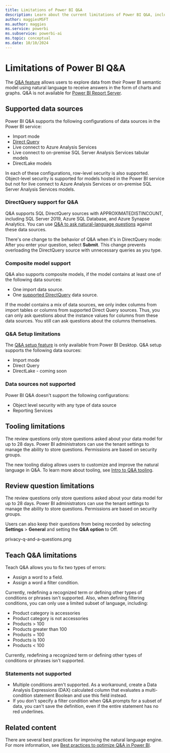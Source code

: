 ```yaml
---
title: Limitations of Power BI Q&A
description: Learn about the current limitations of Power BI Q&A, including the supported data sources, review question limitations, and teach Q&A limitations.
author: maggiesMSFT
ms.author: maggies
ms.service: powerbi
ms.subservice: powerbi-ai
ms.topic: conceptual
ms.date: 10/10/2024
---
```

# Limitations of Power BI Q&A

The [Q&A feature](/consumer/end-user-q-and-a.md) allows users to explore data from their Power BI semantic model using natural language to receive answers in the form of charts and graphs. Q&A is not available for [Power BI Report Server](/report-server/install-powerbi-desktop.md).  

## Supported data sources

Power BI Q&A supports the following configurations of data sources in the Power BI service:

- Import mode
- [Direct Query](#directquery-support-for-q&a) 
- Live connect to Azure Analysis Services
- Live connect to on-premise SQL Server Analysis Services tabular models
- DirectLake models

In each of these configurations, row-level security is also supported. Object-level security is supported for models hosted in the Power BI service but not for live connect to Azure Analysis Services or on-premise SQL Server Analysis Services models.

### DirectQuery support for Q&A

Q&A supports SQL DirectQuery sources with APPROXIMATEDISTINCOUNT, including SQL Server 2019, Azure SQL Database, and Azure Synapse Analytics. You can use [Q&A to ask natural-language questions](/connect-data/desktop-directquery-about.md) against these data sources. 

There's one change to the behavior of Q&A when it's in DirectQuery mode: After you enter your question, select **Submit**. This change prevents overloading the DirectQuery source with unnecessary queries as you type.

### Composite model support

Q&A also supports composite models, if the model contains at least one of the following data sources:

- One import data source.
- One [supported DirectQuery](#directquery-support-for-q&a) data source.

If the model contains a mix of data sources, we only index columns from import tables or columns from supported Direct Query sources. Thus, you can only ask questions about the instance values for columns from these data sources. You still can ask questions about the columns themselves. 

### Q&A Setup limitations 

The [Q&A setup feature](q-and-a-tooling-teach-q-and-a.md) is only available from Power BI Desktop. Q&A setup supports the following data sources: 

- Import mode  
- Direct Query   
- DirectLake - coming soon 

### Data sources not supported

Power BI Q&A doesn't support the following configurations:

- Object level security with any type of data source
- Reporting Services 

## Tooling limitations

The review questions only store questions asked about your data model for up to 28 days. Power BI administrators can use the tenant settings to manage the ability to store questions. Permissions are based on security groups.

The new tooling dialog allows users to customize and improve the natural language in Q&A. To learn more about tooling, see [Intro to Q&A tooling](q-and-a-tooling-intro.md).

## Review question limitations

The review questions only store questions asked about your data model for up to 28 days. Power BI administrators can use the tenant settings to manage the ability to store questions. Permissions are based on security groups. 

Users can also keep their questions from being recorded by selecting **Settings** > **General** and setting the **Q&A option** to Off.

privacy-q-and-a-questions.png

## Teach Q&A limitations

Teach Q&A allows you to fix two types of errors:

- Assign a word to a field.
- Assign a word a filter condition.

Currently, redefining a recognized term or defining other types of conditions or phrases isn't supported. Also, when defining filtering conditions, you can only use a limited subset of language, including:

- Product category is accessories
- Product category is not accessories
- Products > 100
- Products greater than 100
- Products = 100
- Products is 100
- Products < 100

Currently, redefining a recognized term or defining other types of conditions or phrases isn't supported.

### Statements not supported

- Multiple conditions aren't supported. As a workaround, create a Data Analysis Expressions (DAX) calculated column that evaluates a multi-condition statement Boolean and use this field instead.
- If you don't specify a filter condition when Q&A prompts for a subset of data, you can't save the definition, even if the entire statement has no red underlines.

## Related content

There are several best practices for improving the natural language engine. For more information, see [Best practices to optimize Q&A in Power BI](q-and-a-best-practices.md).
